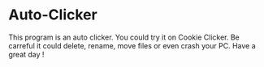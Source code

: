 # Auto-Clicker
This program is an auto clicker.
You could try it on Cookie Clicker. Be carreful it could delete, rename, move files or even crash your PC.
Have a great day !
